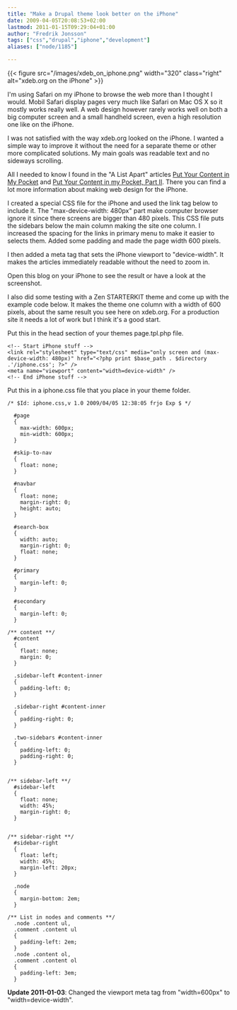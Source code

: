 ```yaml
---
title: "Make a Drupal theme look better on the iPhone"
date: 2009-04-05T20:08:53+02:00
lastmod: 2011-01-15T09:29:04+01:00
author: "Fredrik Jonsson"
tags: ["css","drupal","iphone","development"]
aliases: ["node/1185"]

---
```


{{< figure src="/images/xdeb_on_iphone.png" width="320" class="right" alt="xdeb.org on the iPhone" >}}

I'm using Safari on my iPhone to browse the web more than I thought I would. Mobil Safari display pages very much like Safari on Mac OS X so it mostly works really well. A web design however rarely works well on both a big computer screen and a small handheld screen, even a high resolution one like on the iPhone. 

I was not satisfied with the way xdeb.org looked on the iPhone. I wanted a simple way to improve it without the need for a separate theme or other more complicated solutions. My main goals was readable text and no sideways scrolling.

All I needed to know I found in the "A List Apart" articles [Put Your Content in My Pocket](http://www.alistapart.com/articles/putyourcontentinmypocket/) and [Put Your Content in my Pocket, Part II](http://www.alistapart.com/articles/putyourcontentinmypocketpart2/). There you can find a lot more information about making web design for the iPhone.

I created a special CSS file for the iPhone and used the link tag below to include it. The "max-device-width: 480px" part make computer browser ignore it since there screens are bigger than 480 pixels. This CSS file puts the sidebars below the main column making the site one column. I increased the spacing for the links in primary  menu to make it easier to selects them. Added some padding and made the page width 600 pixels.

I then added a meta tag that sets the iPhone viewport to "device-width". It makes the articles immediately readable without the need to zoom in.

Open this blog on your iPhone to see the result or have a look at the screenshot.

I also did some testing with a Zen STARTERKIT theme and come up with the example code below. It makes the theme one column with a width of 600 pixels, about the same result you see here on xdeb.org. For a production site it needs a lot of work but I think it's a good start.

Put this in the head section of your themes page.tpl.php file.

~~~~
<!-- Start iPhone stuff -->
<link rel="stylesheet" type="text/css" media="only screen and (max-device-width: 480px)" href="<?php print $base_path . $directory .'/iphone.css'; ?>" />
<meta name="viewport" content="width=device-width" />
<!-- End iPhone stuff -->
~~~~

Put this in a iphone.css file that you place in your theme folder.

~~~~
/* $Id: iphone.css,v 1.0 2009/04/05 12:38:05 frjo Exp $ */

  #page
  {
    max-width: 600px;
    min-width: 600px;
  }

  #skip-to-nav
  {
    float: none;
  }

  #navbar
  {
    float: none;
    margin-right: 0;
    height: auto;
  }

  #search-box
  {
    width: auto;
    margin-right: 0;
    float: none;
  }

  #primary
  {
    margin-left: 0;
  }

  #secondary
  {
    margin-left: 0;
  }

/** content **/
  #content
  {
    float: none;
    margin: 0;
  }

  .sidebar-left #content-inner
  {
    padding-left: 0;
  }

  .sidebar-right #content-inner
  {
    padding-right: 0;
  }

  .two-sidebars #content-inner
  {
    padding-left: 0;
    padding-right: 0;
  }


/** sidebar-left **/
  #sidebar-left
  {
    float: none;
    width: 45%;
    margin-right: 0;
  }


/** sidebar-right **/
  #sidebar-right
  {
    float: left;
    width: 45%;
    margin-left: 20px;
  }

  .node
  {
    margin-bottom: 2em;
  }

/** List in nodes and comments **/
  .node .content ul,
  .comment .content ul
  {
    padding-left: 2em;
  }
  .node .content ol,
  .comment .content ol
  {
    padding-left: 3em;
  }
~~~~

**Update 2011-01-03**: Changed the viewport meta tag from "width=600px" to "width=device-width".

